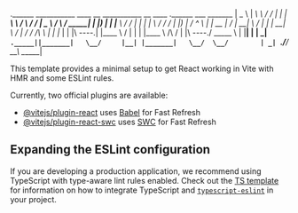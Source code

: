 
.______       ___________    ____  __   ___________    __    ____    .______          ___       _______
|   _  \     |   ____\   \  /   / |  | |   ____\   \  /  \  /   /    |   _  \        /   \     /  _____|
|  |_)  |    |  |__   \   \/   /  |  | |  |__   \   \/    \/   /     |  |_)  |      /  ^  \   |  |  __
|      /     |   __|   \      /   |  | |   __|   \            /      |      /      /  /_\  \  |  | |_ |
|  |\  \----.|  |____   \    /    |  | |  |____   \    /\    /       |  |\  \----./  _____  \ |  |__| |
| _| `._____||_______|   \__/     |__| |_______|   \__/  \__/        | _| `._____/__/     \__\ \______|




This template provides a minimal setup to get React working in Vite with HMR and some ESLint rules.

Currently, two official plugins are available:

- [@vitejs/plugin-react](https://github.com/vitejs/vite-plugin-react/blob/main/packages/plugin-react) uses [Babel](https://babeljs.io/) for Fast Refresh
- [@vitejs/plugin-react-swc](https://github.com/vitejs/vite-plugin-react/blob/main/packages/plugin-react-swc) uses [SWC](https://swc.rs/) for Fast Refresh

## Expanding the ESLint configuration

If you are developing a production application, we recommend using TypeScript with type-aware lint rules enabled. Check out the [TS template](https://github.com/vitejs/vite/tree/main/packages/create-vite/template-react-ts) for information on how to integrate TypeScript and [`typescript-eslint`](https://typescript-eslint.io) in your project.
